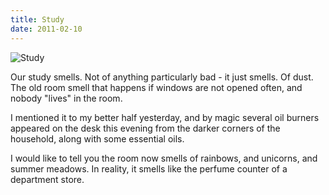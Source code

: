 ```yaml
---
title: Study
date: 2011-02-10
---
```


![Study](https://source.unsplash.com/l7dbl-sUg3k/1600x900)

Our study smells. Not of anything particularly bad - it just smells. Of dust. The old room smell that happens if windows are not opened often, and nobody "lives" in the room.

I mentioned it to my better half yesterday, and by magic several oil burners appeared on the desk this evening from the darker corners of the household, along with some essential oils.

I would like to tell you the room now smells of rainbows, and unicorns, and summer meadows. In reality, it smells like the perfume counter of a department store.